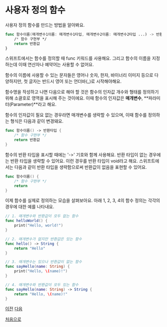 # 사용자 정의 함수

사용자 정의 함수를 만드는 방법을 알아봐요.

```swift
func 함수이름(매개변수1이름: 매개변수1타입, 매개변수2이름: 매개변수2타입 ...) -> 반환타입 {
    /* 함수 구현부 */
    return 반환값
}
```

스위프트에서는 함수를 정의할 때 func 키워드를 사용해요. 그리고 함수의 이름을 지정하는데 이때 연산자나 예약어는 사용할 수 없어요.

함수의 이름에 사용할 수 있는 문자들은 영어나 숫자, 한자, 바이너리 이미지 등으로 다양하지만, 첫 글자는 반드시 영어 또는 언더바(\_)로 시작해야해요.

함수명을 작성하고 나면 다음으로 해야 할 것은 함수의 인자값 개수와 형태를 정의하기 위해 소괄호로 영역을 표시해 주는 것이에요. 이때 함수의 인자값은 **매개변수**, **파라미터(Parameter)**라고 해요.

함수의 인자값이 필요 없는 경우라면 매개변수를 생략할 수 있으며, 이때 함수를 정의하는 형식은 다음과 같이 변경돼요.

```swift
func 함수이름() -> 반환타입 {
    /* 함수 구현부 */
    return 반환값
}
```

함수의 반환 타입을 표시할 때에는 '->' 기호와 함께 사용해요. 반환 타입이 없는 경우에는 반환 타입을 생략할 수 있어요. 이런 경우를 반환 타입이 void라고 해요. 스위프트에서는 다음과 같이 반환 타입을 생략함으로써 반환값이 없음을 표현할 수 있어요.

```swift
func 함수이름() {
    /* 함수 구현부 */
    return
}
```

이제 함수를 실제로 정의하는 모습을 살펴보아요. 아래 1, 2, 3, 4의 함수 정의는 각각의 경우에 대한 예를 나타내요.

```swift
// 1. 매개변수와 반환값이 모두 없는 함수
func helloWorld() {
    print("Hello, world!")
}

// 2. 매개변수가 없지만 반환값은 있는 함수
func hello() -> String {
    return "Hello"
}

// 3. 매개변수는 있으나 반환값이 없는 함수
func sayHello(name: String) {
    print("Hello, \(name)!")
}

// 4. 매개변수와 반환값이 모두 있는 함수
func sayHello(name: String) -> String {
    return "Hello, \(name)!"
}
```

[이전](https://github.com/MojitoBar/iOS-DeepDive/blob/main/%EA%BC%BC%EA%BC%BC%ED%95%9C_%EC%9E%AC%EC%9D%80%EC%94%A8%EC%9D%98_Swift_%EB%AC%B8%EB%B2%95%ED%8E%B8/7.1.md)
[다음](https://github.com/MojitoBar/iOS-DeepDive/blob/main/%EA%BC%BC%EA%BC%BC%ED%95%9C_%EC%9E%AC%EC%9D%80%EC%94%A8%EC%9D%98_Swift_%EB%AC%B8%EB%B2%95%ED%8E%B8/7.1.2.md)

[처음으로](https://github.com/MojitoBar/iOS-DeepDive/blob/main/%EA%BC%BC%EA%BC%BC%ED%95%9C_%EC%9E%AC%EC%9D%80%EC%94%A8%EC%9D%98_Swift_%EB%AC%B8%EB%B2%95%ED%8E%B8/README.md)
